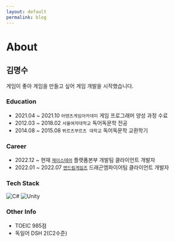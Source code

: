 ```yaml
---
layout: default
permalink: blog
---
```


# About

## 김명수

게임이 좋아 게임을 만들고 싶어 게임 개발을 시작했습니다.

### Education

- 2021.04 ~ 2021.10 `아텐츠게임아카데미` 게임 프로그래머 양성 과정 수료
- 2012.03 ~ 2018.02 `서울여자대학교` 독어독문학 전공
- 2014.08 ~ 2015.08 `뷔르츠부르츠 대학교` 독어독문학 교환학기


### Career

- 2022.12 ~ 현재 [`제이스테어`](https://jstair.com/) 플랫폼본부 개발팀 클라이언트 개발자 
- 2022.01 ~ 2022.07 [`엔드림게임즈`](https://www.ndream.com/) 드래곤엠파이어팀 클라이언트 개발자 


### Tech Stack
![C#](https://img.shields.io/badge/c%23-%23239120.svg?style=for-the-badge&logo=c-sharp&logoColor=white)
![Unity](https://img.shields.io/badge/unity-%23000000.svg?style=for-the-badge&logo=unity&logoColor=white)


### Other Info

- TOEIC 985점
- 독일어 DSH 2(C2수준)